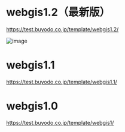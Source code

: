 # webgis1.2（最新版）
https://test.buyodo.co.jp/template/webgis1.2/

 
![image](https://user-images.githubusercontent.com/35587841/200762979-d4d23f91-ad71-4bc1-afd9-9fe7cac8bedd.png)

# webgis1.1
https://test.buyodo.co.jp/template/webgis1.1/


# webgis1.0
https://test.buyodo.co.jp/template/webgis1/
